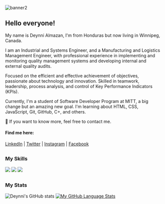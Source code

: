 ![banner2](https://user-images.githubusercontent.com/123532871/221482133-ef789093-6693-4c49-ab09-c79805f6c1b2.jpg)

## Hello everyone! 

My name is Deynni Almazan, I'm from Honduras but now 
living in Winnipeg, Canada. 

I am an Industrial and Systems Engineer, and a Manufacturing and Logistics Management Engineer, 
with professional experience in implementing and monitoring quality management systems and
developing internal and external quality audits. 

Focused on the efficient and effective achievement of objectives, passionate about 
technology and innovation. Skilled in teamwork, leadership, process analysis, and control of
Key Performance Indicators (KPIs).

Currently, I'm a student of Software Developer Program at MITT, a big change but an amazing new goal. 
I'm learning about HTML, CSS, JavaScript, Git, GitHub, C+, and others.

💬 If you want to know more, feel free to contact me.

#### Find me here:
<a href="https://www.linkedin.com/in/deynnialmazanmonroy/" target="_blank">LinkedIn</a> |
<a href="https://twitter.com/deynnialmazan" target="_blank">Twitter</a> | 
<a href="https://www.instagram.com/dey.amonroy/" target="_blank">Instagram</a> |
<a href="https://www.facebook.com/drosby.a" target="_blank">Facebook</a>

##

### My Skills
![](https://img.shields.io/badge/web-html-informational?style=for-the-badge&logo=html5&logoColor=white&color=81ffff)
![](https://img.shields.io/badge/web-css-informational?style=for-the-badge&logo=css3&logoColor=white&color=81ffff)
![](https://img.shields.io/badge/code-javascript-informational?style=for-the-badge&logo=javascript&logoColor=white&color=81ffff)

##

### My Stats

![Deynni's GitHub stats](https://github-readme-stats.vercel.app/api?username=deynnialmazan&show_icons=true&theme=react)
[![My GitHub Language Stats](https://github-readme-stats.vercel.app/api/top-langs/?username=deynnialmazan&langs_count=5&theme=react)]()

